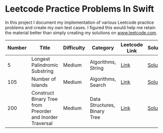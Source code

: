 # Leetcode Practice Problems In Swift

In this project I document my implementation of various Leetcode practice problems and create my own test cases.  I figured this would help me retain the material better than simply creating my solutions on www.leetcode.com.

| Number | Title | Difficulty | Category | Leetcode Link | Solution | Test |
| ----------- | ----------- | ----------- | ----------- | ----------- | ----------- | ----------- |
| 5 | Longest Palindromic Substring | Medium | Algorithms, String | [Link](https://leetcode.com/problems/longest-palindromic-substring/) | [Solution](https://github.com/tripphillips/LeetcodeProblemsInSwift/tree/master/Algorithms#:~:text=24%20seconds%20ago-,LC5.swift,-%2D%20add%20LC5%20and) | [Test](https://github.com/tripphillips/LeetcodeProblemsInSwift/blob/master/Algorithms/Algorithms%20Tests/LC5Tests.swift) |
| 105 | Number of Islands | Medium | Algorithms, Search | [Link](https://leetcode.com/problems/number-of-islands/) | [Solution](https://github.com/tripphillips/LeetcodeProblemsInSwift/blob/master/Algorithms/LC200.swift) | [Test](https://github.com/tripphillips/LeetcodeProblemsInSwift/blob/master/Algorithms/Algorithms%20Tests/LC200Tests.swift) | 
| 200 | Construct Binary Tree from Preorder and Inorder Traversal | Medium | Data Structures, Binary Tree | [Link](https://leetcode.com/problems/construct-binary-tree-from-preorder-and-inorder-traversal/) | [Solution](https://github.com/tripphillips/LeetcodeProblemsInSwift/blob/master/Data%20Structures/LC105.swift) | [Test](https://github.com/tripphillips/LeetcodeProblemsInSwift/blob/master/Data%20Structures/Data%20Structures%20Tests/LC105Tests.swift) | 
